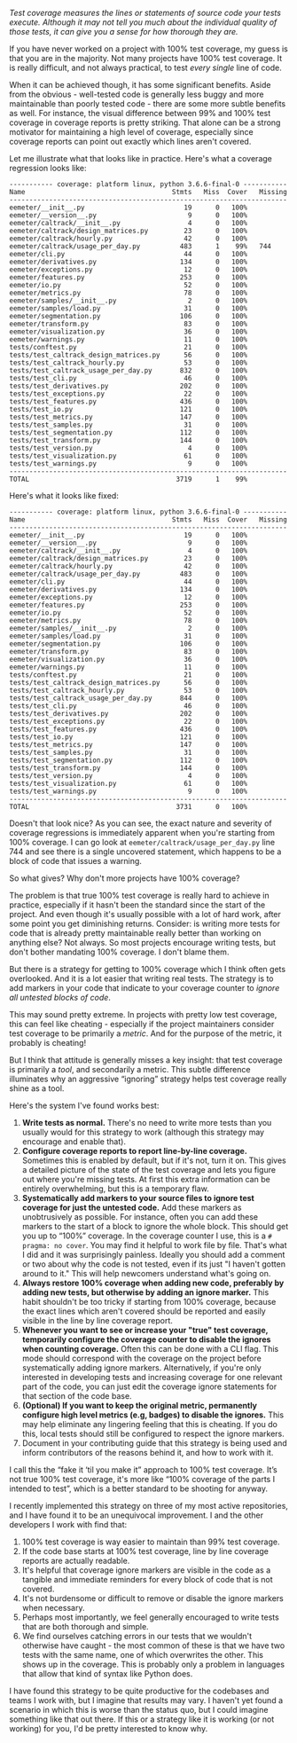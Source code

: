 _Test coverage measures the lines or statements of source code your tests execute. Although it may not tell you much about the individual quality of those tests, it can give you a sense for how thorough they are._

If you have never worked on a project with 100% test coverage, my guess is that you are in the majority. Not many projects have 100% test coverage. It is really difficult, and not always practical, to test _every single_ line of code.

When it can be achieved though, it has some significant benefits. Aside from the obvious - well-tested code is generally less buggy and more maintainable than poorly tested code - there are some more subtle benefits as well. For instance, the visual difference between 99% and 100% test coverage in coverage reports is pretty striking. That alone can be a strong motivator for maintaining a high level of coverage, especially since coverage reports can point out exactly which lines aren't covered.

Let me illustrate what that looks like in practice. Here's what a coverage regression looks like:

```
----------- coverage: platform linux, python 3.6.6-final-0 -----------
Name                                     Stmts   Miss  Cover   Missing
----------------------------------------------------------------------
eemeter/__init__.py                         19      0   100%
eemeter/__version__.py                       9      0   100%
eemeter/caltrack/__init__.py                 4      0   100%
eemeter/caltrack/design_matrices.py         23      0   100%
eemeter/caltrack/hourly.py                  42      0   100%
eemeter/caltrack/usage_per_day.py          483      1    99%   744
eemeter/cli.py                              44      0   100%
eemeter/derivatives.py                     134      0   100%
eemeter/exceptions.py                       12      0   100%
eemeter/features.py                        253      0   100%
eemeter/io.py                               52      0   100%
eemeter/metrics.py                          78      0   100%
eemeter/samples/__init__.py                  2      0   100%
eemeter/samples/load.py                     31      0   100%
eemeter/segmentation.py                    106      0   100%
eemeter/transform.py                        83      0   100%
eemeter/visualization.py                    36      0   100%
eemeter/warnings.py                         11      0   100%
tests/conftest.py                           21      0   100%
tests/test_caltrack_design_matrices.py      56      0   100%
tests/test_caltrack_hourly.py               53      0   100%
tests/test_caltrack_usage_per_day.py       832      0   100%
tests/test_cli.py                           46      0   100%
tests/test_derivatives.py                  202      0   100%
tests/test_exceptions.py                    22      0   100%
tests/test_features.py                     436      0   100%
tests/test_io.py                           121      0   100%
tests/test_metrics.py                      147      0   100%
tests/test_samples.py                       31      0   100%
tests/test_segmentation.py                 112      0   100%
tests/test_transform.py                    144      0   100%
tests/test_version.py                        4      0   100%
tests/test_visualization.py                 61      0   100%
tests/test_warnings.py                       9      0   100%
----------------------------------------------------------------------
TOTAL                                     3719      1    99%
```

Here's what it looks like fixed:

```
----------- coverage: platform linux, python 3.6.6-final-0 -----------
Name                                     Stmts   Miss  Cover   Missing
----------------------------------------------------------------------
eemeter/__init__.py                         19      0   100%
eemeter/__version__.py                       9      0   100%
eemeter/caltrack/__init__.py                 4      0   100%
eemeter/caltrack/design_matrices.py         23      0   100%
eemeter/caltrack/hourly.py                  42      0   100%
eemeter/caltrack/usage_per_day.py          483      0   100%
eemeter/cli.py                              44      0   100%
eemeter/derivatives.py                     134      0   100%
eemeter/exceptions.py                       12      0   100%
eemeter/features.py                        253      0   100%
eemeter/io.py                               52      0   100%
eemeter/metrics.py                          78      0   100%
eemeter/samples/__init__.py                  2      0   100%
eemeter/samples/load.py                     31      0   100%
eemeter/segmentation.py                    106      0   100%
eemeter/transform.py                        83      0   100%
eemeter/visualization.py                    36      0   100%
eemeter/warnings.py                         11      0   100%
tests/conftest.py                           21      0   100%
tests/test_caltrack_design_matrices.py      56      0   100%
tests/test_caltrack_hourly.py               53      0   100%
tests/test_caltrack_usage_per_day.py       844      0   100%
tests/test_cli.py                           46      0   100%
tests/test_derivatives.py                  202      0   100%
tests/test_exceptions.py                    22      0   100%
tests/test_features.py                     436      0   100%
tests/test_io.py                           121      0   100%
tests/test_metrics.py                      147      0   100%
tests/test_samples.py                       31      0   100%
tests/test_segmentation.py                 112      0   100%
tests/test_transform.py                    144      0   100%
tests/test_version.py                        4      0   100%
tests/test_visualization.py                 61      0   100%
tests/test_warnings.py                       9      0   100%
----------------------------------------------------------------------
TOTAL                                     3731      0   100%
```

Doesn't that look nice? As you can see, the exact nature and severity of coverage regressions is immediately apparent when you're starting from 100% coverage. I can go look at `eemeter/caltrack/usage_per_day.py` line 744 and see there is a single uncovered statement, which happens to be a block of code that issues a warning.

So what gives? Why don't more projects have 100% coverage?

The problem is that true 100% test coverage is really hard to achieve in practice, especially if it hasn't been the standard since the start of the project. And even though it's usually possible with a lot of hard work, after some point you get diminishing returns. Consider: is writing more tests for code that is already pretty maintainable really better than working on anything else? Not always. So most projects encourage writing tests, but don't bother mandating 100% coverage. I don't blame them.

But there is a strategy for getting to 100% coverage which I think often gets overlooked. And it is a lot easier that writing real tests. The strategy is to add markers in your code that indicate to your coverage counter to _ignore all untested blocks of code_.

This may sound pretty extreme. In projects with pretty low test coverage, this can feel like cheating - especially if the project maintainers consider test coverage to be primarily a _metric_. And for the purpose of the metric, it probably is cheating!

But I think that attitude is generally misses a key insight: that test coverage is primarily a _tool_, and secondarily a metric. This subtle difference illuminates why an aggressive “ignoring” strategy helps test coverage really shine as a tool.

Here's the system I've found works best:

1. **Write tests as normal.** There's no need to write more tests than you usually would for this strategy to work (although this strategy may encourage and enable that).
2. **Configure coverage reports to report line-by-line coverage.** Sometimes this is enabled by default, but if it's not, turn it on. This gives a detailed picture of the state of the test coverage and lets you figure out where you're missing tests. At first this extra information can be entirely overwhelming, but this is a temporary flaw.
3. **Systematically add markers to your source files to ignore test coverage for just the untested code.** Add these markers as unobtrusively as possible. For instance, often you can add these markers to the start of a block to ignore the whole block. This should get you up to “100%” coverage. In the coverage counter I use, this is a `# pragma: no cover`. You may find it helpful to work file by file. That's what I did and it was surprisingly painless. Ideally you should add a comment or two  about why the code is not tested, even if its just "I haven't gotten around to it." This will help newcomers understand what's going on.
4. **Always restore 100% coverage when adding new code, preferably by adding new tests, but otherwise by adding an ignore marker.** This habit shouldn't be too tricky if starting from 100% coverage, because the exact lines which aren't covered should be reported and easily visible in the line by line coverage report.
5. **Whenever you want to see or increase your "true" test coverage, temporarily configure the coverage counter to disable the ignores when counting coverage.** Often this can be done with a CLI flag. This mode should correspond with the coverage on the project before systematically adding ignore markers. Alternatively, if you're only interested in developing tests and increasing coverage for one relevant part of the code, you can just edit the coverage ignore statements for that section of the code base.
6. **(Optional) If you want to keep the original metric, permanently configure high level metrics (e.g, badges) to disable the ignores.** This may help eliminate any lingering feeling that this is cheating. If you do this, local tests should still be configured to respect the ignore markers.
7. Document in your contributing guide that this strategy is being used and inform contributors of the reasons behind it, and how to work with it.

I call this the “fake it ‘til you make it” approach to 100% test coverage. It’s not true 100% test coverage, it's more like “100% coverage of the parts I intended to test”, which is a better standard to be shooting for anyway.

I recently implemented this strategy on three of my most active repositories, and I have found it to be an unequivocal improvement. I and the other developers I work with find that:

1. 100% test coverage is way easier to maintain than 99% test coverage.
2. If the code base starts at 100% test coverage, line by line coverage reports are actually readable.
3. It's helpful that coverage ignore markers are visible in the code as a tangible and immediate reminders for every block of code that is not covered.
4. It's not burdensome or difficult to remove or disable the ignore markers when necessary.
5. Perhaps most importantly, we feel generally encouraged to write tests that are both thorough and simple.
6. We find ourselves catching errors in our tests that we wouldn't  otherwise have caught - the most common of these is that we have two tests with the same name, one of which overwrites the other. This shows up in the coverage. This is probably only a problem in languages that allow that kind of syntax like Python does.

I have found this strategy to be quite productive for the codebases and teams I work with, but I imagine that results may vary. I haven't yet found a scenario in which this is worse than the status quo, but I could imagine something like that out there. If this or a strategy like it is working (or not working) for you, I'd be pretty interested to know why.
